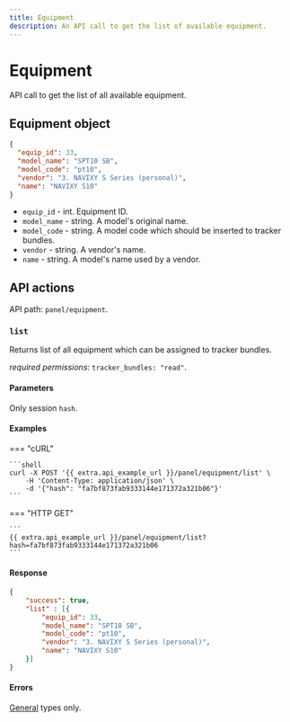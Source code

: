 ```yaml
---
title: Equipment
description: An API call to get the list of available equipment.
---
```


# Equipment

API call to get the list of all available equipment.


## Equipment object

```json
{
  "equip_id": 33, 
  "model_name": "SPT10 SB", 
  "model_code": "pt10",
  "vendor": "3. NAVIXY S Series (personal)",
  "name": "NAVIXY S10"
}
```

* `equip_id` - int. Equipment ID.
* `model_name` - string. A model's original name.
* `model_code` - string. A model code which should be inserted to tracker bundles.
* `vendor` - string. A vendor's name.
* `name` - string. A model's name used by a vendor.


## API actions

API path: `panel/equipment`.

### `list`

Returns list of all equipment which can be assigned to tracker bundles. 

*required permissions*: `tracker_bundles: "read"`.

#### Parameters

Only session `hash`.

#### Examples

=== "cURL"

    ```shell
    curl -X POST '{{ extra.api_example_url }}/panel/equipment/list' \
        -H 'Content-Type: application/json' \
        -d '{"hash": "fa7bf873fab9333144e171372a321b06"}'
    ```

=== "HTTP GET"

    ```
    {{ extra.api_example_url }}/panel/equipment/list?hash=fa7bf873fab9333144e171372a321b06
    ```

#### Response

```json
{
    "success": true,
    "list" : [{
        "equip_id": 33, 
        "model_name": "SPT10 SB", 
        "model_code": "pt10",
        "vendor": "3. NAVIXY S Series (personal)",
        "name": "NAVIXY S10"
    }] 
}
```

#### Errors

[General](../../backend-api/getting-started/introduction.md#error-codes) types only.